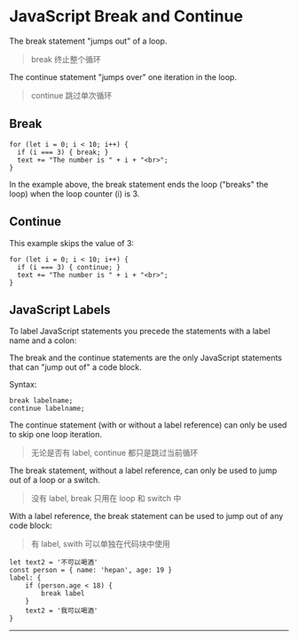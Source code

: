 # JavaScript Break and Continue

The break statement "jumps out" of a loop.
> break 终止整个循环

The continue statement "jumps over" one iteration in the loop.
> continue 跳过单次循环

## Break

```
for (let i = 0; i < 10; i++) {
  if (i === 3) { break; }
  text += "The number is " + i + "<br>";
}
```

In the example above, the break statement ends the loop ("breaks" the loop) when the loop counter (i) is 3.

## Continue

This example skips the value of 3:
```
for (let i = 0; i < 10; i++) {
  if (i === 3) { continue; }
  text += "The number is " + i + "<br>";
}
```

## JavaScript Labels

To label JavaScript statements you precede the statements with a label name and a colon:

The break and the continue statements are the only JavaScript statements that can "jump out of" a code block.

Syntax:
```
break labelname;
continue labelname;
```

The continue statement (with or without a label reference) can only be used to skip one loop iteration.
> 无论是否有 label, continue 都只是跳过当前循环

The break statement, without a label reference, can only be used to jump out of a loop or a switch.
> 没有 label, break 只用在 loop 和 switch 中

With a label reference, the break statement can be used to jump out of any code block:
> 有 label, swith 可以单独在代码块中使用

```
let text2 = '不可以喝酒'
const person = { name: 'hepan', age: 19 }
label: {
    if (person.age < 18) {
        break label
    }
    text2 = '我可以喝酒'
}
```

---


